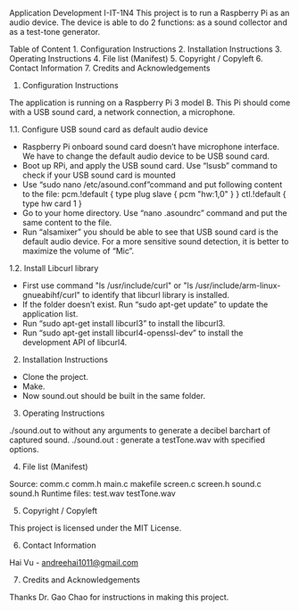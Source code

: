 Application Development I-IT-1N4
This project is to run a Raspberry Pi as an audio device. The device is able to do 2 functions: as a sound collector and as a test-tone generator.

Table of Content
    1. Configuration Instructions
    2. Installation Instructions
    3. Operating Instructions
    4. File list (Manifest)
    5. Copyright / Copyleft
    6. Contact Information
    7. Credits and Acknowledgements

1. Configuration Instructions

The application is running on a Raspberry Pi 3 model B. This Pi should come with a USB sound card, a network connection, a microphone.

1.1. Configure USB sound card as default audio device

- Raspberry Pi onboard sound card doesn’t have microphone interface. We have to change the default audio device to be USB sound card.
- Boot up RPi, and apply the USB sound card. Use “lsusb” command to check if your USB sound card is mounted
- Use “sudo nano /etc/asound.conf”command and put following content to the file:
pcm.!default {
  type plug
  slave {
    pcm "hw:1,0"
  }
}
ctl.!default {
    type hw
    card 1
}
- Go to your home directory. Use “nano .asoundrc” command and put the same content to the file.
- Run “alsamixer” you should be able to see that USB sound card is the default audio device. For a more sensitive sound detection, it is better to maximize the volume of “Mic”.

1.2. Install Libcurl library

- First use command "ls /usr/include/curl" or "ls /usr/include/arm-linux-gnueabihf/curl" to identify that libcurl library is installed.
- If the folder doesn’t exist. Run “sudo apt-get update” to update the application list.
- Run “sudo apt-get install libcurl3” to install the libcurl3.
- Run “sudo apt-get install libcurl4-openssl-dev” to install the development API of libcurl4.

2. Installation Instructions

- Clone the project.
- Make.
- Now sound.out should be built in the same folder.

3. Operating Instructions

./sound.out to without any arguments to generate a decibel barchart of captured sound.
./sound.out <sound frequecy>: generate a testTone.wav with specified options.

4. File list (Manifest)

Source: comm.c comm.h main.c makefile screen.c screen.h sound.c sound.h
Runtime files: test.wav testTone.wav

5. Copyright / Copyleft

This project is licensed under the MIT License.

6. Contact Information

Hai Vu - andreehai1011@gmail.com

7. Credits and Acknowledgements

Thanks Dr. Gao Chao for instructions in making this project.

